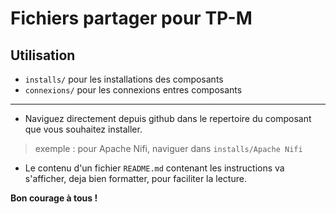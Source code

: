 # Fichiers partager pour TP-M

## Utilisation
- `installs/` pour les installations des composants
- `connexions/` pour les connexions entres composants

---

- Naviguez directement depuis github dans le repertoire du composant que vous souhaitez installer.

> exemple : pour Apache Nifi, naviguer dans `installs/Apache Nifi` 
 
- Le contenu d'un fichier `README.md` contenant les instructions va s'afficher, deja bien formatter, pour faciliter la lecture.

**Bon courage à tous !**